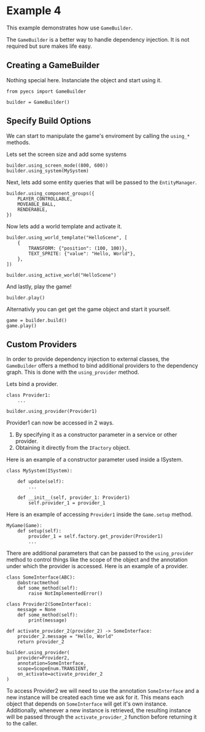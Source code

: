 # Example 4

This example demonstrates how use `GameBuilder`.

The `GameBuilder` is a better way to handle dependency injection. It is not required but sure makes
life easy.

## Creating a GameBuilder

Nothing special here. Instanciate the object and start using it.

```
from pyecs import GameBuilder

builder = GameBuilder()
```

## Specify Build Options

We can start to manipulate the game's enviroment by calling the `using_*` methods.

Lets set the screen size and add some systems

```
builder.using_screen_mode((800, 600))
builder.using_system(MySystem)
```

Next, lets add some entity queries that will be passed to the `EntityManager`.

```
builder.using_component_groups({
    PLAYER_CONTROLLABLE,
    MOVEABLE_BALL,
    RENDERABLE,
})
```

Now lets add a world template and activate it.

```
builder.using_world_template("HelloScene", [
    {
        TRANSFORM: {"position": (100, 100)},
        TEXT_SPRITE: {"value": "Hello, World"},
    },
])

builder.using_active_world("HelloScene")
```

And lastly, play the game!

```
builder.play()
```

Alternativly you can get get the game object and start it yourself.

```
game = builder.build()
game.play()
```

## Custom Providers

In order to provide dependency injection to external classes, the `GameBuilder` offers a method to
bind additional providers to the dependency graph. This is done with the `using_provider` method.

Lets bind a provider.

```
class Provider1:
    ...

builder.using_provider(Provider1)
```

Provider1 can now be accessed in 2 ways.

1. By specifying it as a constructor parameter in a service or other provider.
2. Obtaining it directly from the `IFactory` object.

Here is an example of a constructor parameter used inside a ISystem.

```
class MySystem(ISystem):

    def update(self):
        ...

    def __init__(self, provider_1: Provider1)
        self.provider_1 = provider_1
```

Here is an example of accessing `Provider1` inside the `Game.setup` method.

```
MyGame(Game):
    def setup(self):
        provider_1 = self.factory.get_provider(Provider1)
        ...
```

There are additional parameters that can be passed to the `using_provider` method to control
things like the scope of the object and the annotation under which the provider is accessed.
Here is an example of a provider.

```
class SomeInterface(ABC):
    @abstractmethod
    def some_method(self):
        raise NotImplementedError()

class Provider2(SomeInterface):
    message = None
    def some_method(self):
        print(message)

def activate_provider_2(provider_2) -> SomeInterface:
    provider_2.message = "Hello, World"
    return provider_2

builder.using_provider(
    provider=Provider2,
    annotation=SomeInterface,
    scope=ScopeEnum.TRANSIENT,
    on_activate=activate_provider_2
)
```

To access Provider2 we will need to use the annotation `SomeInterface` and a new instance will be
created each time we ask for it.  This means each object that depends on `SomeInterface` will get
it's own instance.  Additionally, whenever a new instance is retrieved, the resulting instance will
be passed through the `activate_provider_2` function before returning it to the caller.

